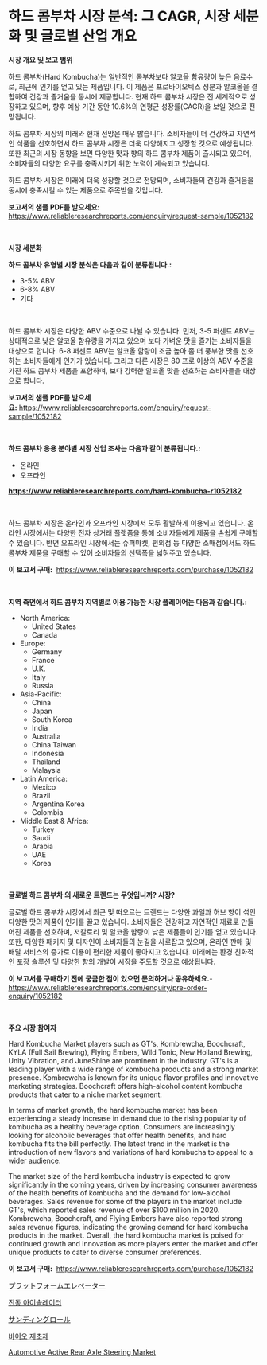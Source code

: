 <p><h1>하드 콤부차 시장 분석: 그 CAGR, 시장 세분화 및 글로벌 산업 개요</h1></p><p><strong>시장 개요 및 보고 범위</strong></p>
<p><p>하드 콤부차(Hard Kombucha)는 일반적인 콤부차보다 알코올 함유량이 높은 음료수로, 최근에 인기를 얻고 있는 제품입니다. 이 제품은 프로바이오틱스 성분과 알코올을 결합하여 건강과 즐거움을 동시에 제공합니다. 현재 하드 콤부차 시장은 전 세계적으로 성장하고 있으며, 향후 예상 기간 동안 10.6%의 연평균 성장률(CAGR)을 보일 것으로 전망됩니다.</p><p>하드 콤부차 시장의 미래와 현재 전망은 매우 밝습니다. 소비자들이 더 건강하고 자연적인 식품을 선호하면서 하드 콤부차 시장은 더욱 다양해지고 성장할 것으로 예상됩니다. 또한 최근의 시장 동향을 보면 다양한 맛과 향의 하드 콤부차 제품이 출시되고 있으며, 소비자들의 다양한 요구를 충족시키기 위한 노력이 계속되고 있습니다.</p><p>하드 콤부차 시장은 미래에 더욱 성장할 것으로 전망되며, 소비자들의 건강과 즐거움을 동시에 충족시킬 수 있는 제품으로 주목받을 것입니다.</p></p>
<p><strong>보고서의 샘플 PDF를 받으세요:</strong> <a href="https://www.reliableresearchreports.com/enquiry/request-sample/1052182">https://www.reliableresearchreports.com/enquiry/request-sample/1052182</a></p>
<p>&nbsp;</p>
<p><strong>시장 세분화</strong></p>
<p><strong>하드 콤부차 유형별 시장 분석은 다음과 같이 분류됩니다.:</strong></p>
<p><ul><li>3-5% ABV</li><li>6-8% ABV</li><li>기타</li></ul></p>
<p>&nbsp;</p>
<p><p>하드 콤부차 시장은 다양한 ABV 수준으로 나뉠 수 있습니다. 먼저, 3-5 퍼센트 ABV는 상대적으로 낮은 알코올 함유량을 가지고 있으며 보다 가벼운 맛을 즐기는 소비자들을 대상으로 합니다. 6-8 퍼센트 ABV는 알코올 함량이 조금 높아 좀 더 풍부한 맛을 선호하는 소비자들에게 인기가 있습니다. 그리고 다른 시장은 80 프로 이상의 ABV 수준을 가진 하드 콤부차 제품을 포함하며, 보다 강력한 알코올 맛을 선호하는 소비자들을 대상으로 합니다.</p></p>
<p><strong>보고서의 샘플 PDF를 받으세요:</strong>&nbsp;<a href="https://www.reliableresearchreports.com/enquiry/request-sample/1052182">https://www.reliableresearchreports.com/enquiry/request-sample/1052182</a></p>
<p>&nbsp;</p>
<p><strong> 하드 콤부차 응용 분야별 시장 산업 조사는 다음과 같이 분류됩니다.:</strong></p>
<p><ul><li>온라인</li><li>오프라인</li></ul></p>
<p><strong><a href="https://www.reliableresearchreports.com/hard-kombucha-r1052182">https://www.reliableresearchreports.com/hard-kombucha-r1052182</a></strong></p>
<p>&nbsp;</p>
<p><p>하드 콤부차 시장은 온라인과 오프라인 시장에서 모두 활발하게 이용되고 있습니다. 온라인 시장에서는 다양한 전자 상거래 플랫폼을 통해 소비자들에게 제품을 손쉽게 구매할 수 있습니다. 반면 오프라인 시장에서는 슈퍼마켓, 편의점 등 다양한 소매점에서도 하드 콤부차 제품을 구매할 수 있어 소비자들의 선택폭을 넓혀주고 있습니다.</p></p>
<p><strong>이 보고서 구매:</strong>&nbsp; <a href="https://www.reliableresearchreports.com/purchase/1052182">https://www.reliableresearchreports.com/purchase/1052182</a></p>
<p>&nbsp;</p>
<p><strong>지역 측면에서 하드 콤부차 지역별로 이용 가능한 시장 플레이어는 다음과 같습니다.:</strong></p>
<p><ul>
    <li>
        North America:
        <ul>
            <li>United States</li>
            <li>Canada</li>
        </ul>
    </li>
    <li>
        Europe:
        <ul>
            <li>Germany</li>
            <li>France</li>
            <li>U.K.</li>
            <li>Italy</li>
            <li>Russia</li>
        </ul>
    </li>
    <li>
        Asia-Pacific:
        <ul>
            <li>China</li>
            <li>Japan</li>
            <li>South Korea</li>
            <li>India</li>
            <li>Australia</li>
            <li>China Taiwan</li>
            <li>Indonesia</li>
            <li>Thailand</li>
            <li>Malaysia</li>
        </ul>
    </li>
    <li>
        Latin America:
        <ul>
            <li>Mexico</li>
            <li>Brazil</li>
            <li>Argentina Korea</li>
            <li>Colombia</li>
        </ul>
    </li>
    <li>
        Middle East & Africa:
        <ul>
            <li>Turkey</li>
            <li>Saudi</li>
            <li>Arabia</li>
            <li>UAE</li>
            <li>Korea</li>
        </ul>
    </li>
    </ul></p>
<p>&nbsp;</p>
<p><strong>글로벌 하드 콤부차 의 새로운 트렌드는 무엇입니까? 시장?</strong></p>
<p><p>글로벌 하드 콤부차 시장에서 최근 및 떠오르는 트렌드는 다양한 과일과 허브 향이 섞인 다양한 맛의 제품이 인기를 끌고 있습니다. 소비자들은 건강하고 자연적인 재료로 만들어진 제품을 선호하며, 저칼로리 및 알코올 함량이 낮은 제품들이 인기를 얻고 있습니다. 또한, 다양한 패키지 및 디자인이 소비자들의 눈길을 사로잡고 있으며, 온라인 판매 및 배달 서비스의 증가로 이용이 편리한 제품이 좋아지고 있습니다. 미래에는 환경 친화적인 포장 솔루션 및 다양한 향의 개발이 시장을 주도할 것으로 예상됩니다.</p></p>
<p><strong>이 보고서를 구매하기 전에 궁금한 점이 있으면 문의하거나 공유하세요.</strong>- <a href="https://www.reliableresearchreports.com/enquiry/pre-order-enquiry/1052182">https://www.reliableresearchreports.com/enquiry/pre-order-enquiry/1052182</a></p>
<p>&nbsp;</p>
<p><strong>주요 시장 참여자</strong></p>
<p><p>Hard Kombucha Market players such as GT's, Kombrewcha, Boochcraft, KYLA (Full Sail Brewing), Flying Embers, Wild Tonic, New Holland Brewing, Unity Vibration, and JuneShine are prominent in the industry. GT's is a leading player with a wide range of kombucha products and a strong market presence. Kombrewcha is known for its unique flavor profiles and innovative marketing strategies. Boochcraft offers high-alcohol content kombucha products that cater to a niche market segment.</p><p>In terms of market growth, the hard kombucha market has been experiencing a steady increase in demand due to the rising popularity of kombucha as a healthy beverage option. Consumers are increasingly looking for alcoholic beverages that offer health benefits, and hard kombucha fits the bill perfectly. The latest trend in the market is the introduction of new flavors and variations of hard kombucha to appeal to a wider audience.</p><p>The market size of the hard kombucha industry is expected to grow significantly in the coming years, driven by increasing consumer awareness of the health benefits of kombucha and the demand for low-alcohol beverages. Sales revenue for some of the players in the market include GT's, which reported sales revenue of over $100 million in 2020. Kombrewcha, Boochcraft, and Flying Embers have also reported strong sales revenue figures, indicating the growing demand for hard kombucha products in the market. Overall, the hard kombucha market is poised for continued growth and innovation as more players enter the market and offer unique products to cater to diverse consumer preferences.</p></p>
<p><strong>이 보고서 구매:</strong>&nbsp;&nbsp;<a href="https://www.reliableresearchreports.com/purchase/1052182">https://www.reliableresearchreports.com/purchase/1052182</a></p>
<p><p><a href="https://medium.com/@melliestracke2023/%E3%83%97%E3%83%A9%E3%83%83%E3%83%88%E3%83%95%E3%82%A9%E3%83%BC%E3%83%A0%E3%82%A8%E3%83%AC%E3%83%99%E3%83%BC%E3%82%BF%E3%83%BC%E3%83%9E%E3%83%BC%E3%82%B1%E3%83%83%E3%83%88-%E7%A8%AE%E9%A1%9E-%E3%82%A2%E3%83%97%E3%83%AA%E3%82%B1%E3%83%BC%E3%82%B7%E3%83%A7%E3%83%B3-%E3%81%8A%E3%82%88%E3%81%B3%E5%9C%B0%E7%90%86%E3%81%AB%E3%82%88%E3%82%8B%E5%8C%85%E6%8B%AC%E7%9A%84%E8%A9%95%E4%BE%A1-dfa1be9c7043">プラットフォームエレベーター</a></p><p><a href="https://github.com/vsckjg50460/Market-Research-Report-List-1/blob/main/736468617448.md">진동 아이솔레이터</a></p><p><a href="https://medium.com/@gordonilbrtck0879367/%E3%82%B5%E3%83%B3%E3%83%87%E3%82%A3%E3%83%B3%E3%82%B0%E3%83%AD%E3%83%BC%E3%83%AB%E5%B8%82%E5%A0%B4%E5%88%86%E6%9E%90-%E3%81%9D%E3%81%AEcagr-%E5%B8%82%E5%A0%B4%E3%82%BB%E3%82%B0%E3%83%A1%E3%83%B3%E3%83%86%E3%83%BC%E3%82%B7%E3%83%A7%E3%83%B3-%E4%B8%96%E7%95%8C%E7%9A%84%E7%94%A3%E6%A5%AD%E6%A6%82%E8%A6%81-21bafb1b3dae">サンディングロール</a></p><p><a href="https://github.com/akzkkws047661437/Market-Research-Report-List-1/blob/main/752864017447.md">바이오 제초제</a></p><p><a href="https://www.linkedin.com/pulse/automotive-active-rear-axle-steering-market-research-report-2uv4c?trackingId=kg4pVc0rSMjM8WFozOHxbg%3D%3D">Automotive Active Rear Axle Steering Market</a></p></p>